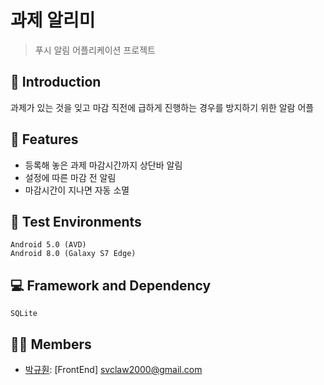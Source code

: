# 과제 알리미

> 푸시 알림 어플리케이션 프로젝트

## 📄 Introduction
과제가 있는 것을 잊고 마감 직전에 급하게 진행하는 경우를 방지하기 위한 알람 어플

## 🔑 Features
- 등록해 놓은 과제 마감시간까지 상단바 알림
- 설정에 따른 마감 전 알림
- 마감시간이 지나면 자동 소멸

## 📱 Test Environments
```
Android 5.0 (AVD)
Android 8.0 (Galaxy S7 Edge)
```

## 💻 Framework and Dependency
```
SQLite
```

## 👨‍💻 Members
- [박규훤](https://github.com/svclaw2000): [FrontEnd] svclaw2000@gmail.com
